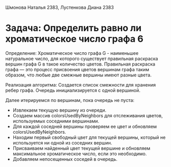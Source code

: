 Шмонова Наталья 2383, Лустенкова Диана 2383
# Задача: Определить равно ли хроматическое число графа 6

Определение:
Хроматическое число графа G - наименьшее натуральное число, для которого существует
правильная раскраска вершин графа G в такое количество цветов.
Правильная раскраска графа — это процесс присвоения цветов вершинам
графа таким образом, что любые две смежные вершины имеют разные цвета.

Реализация алгоритма:
Создается список смежности для хранения ребер графа. Очередь инициализируется с одной вершиной.

Далее итерируемся по вершинам, пока очередь не пуста:
- Извлекаем текущую вершину из очереди.
- Создаем массив colorsUsedByNeighbors для отслеживания цветов, используемых соседними вершинами.
- Для каждой соседней вершины проверяем ее цвет и обновляем colorsUsedByNeighbors.
- Находим первый свободный цвет для текущей вершины, который не используется ни одной из соседних вершин.
- Присваиваем найденный цвет текущей вершине и обновляем максимальное хроматическое число, если это необходимо.
- Добавляем непосещенных соседей в очередь.
